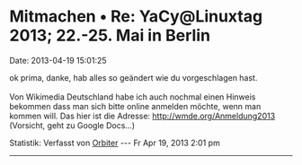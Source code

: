 Mitmachen • Re: YaCy\@Linuxtag 2013; 22.-25. Mai in Berlin
==========================================================

Date: 2013-04-19 15:01:25

ok prima, danke, hab alles so geändert wie du vorgeschlagen hast.\
\
Von Wikimedia Deutschland habe ich auch nochmal einen Hinweis bekommen
dass man sich bitte online anmelden möchte, wenn man kommen will. Das
hier ist die Adresse: <http://wmde.org/Anmeldung2013> (Vorsicht, geht zu
Google Docs\...)

Statistik: Verfasst von
[Orbiter](http://forum.yacy-websuche.de/memberlist.php?mode=viewprofile&u=2)
--- Fr Apr 19, 2013 2:01 pm

------------------------------------------------------------------------
